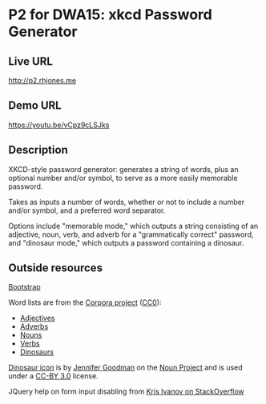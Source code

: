 # P2 for DWA15: xkcd Password Generator

## Live URL

http://p2.rhjones.me

## Demo URL

https://youtu.be/vCpz9cLSJks

## Description

XKCD-style password generator: generates a string of words, plus an optional number and/or symbol, to serve as a more easily memorable password. 

Takes as inputs a number of words, whether or not to include a number and/or symbol, and a preferred word separator. 

Options include "memorable mode," which outputs a string consisting of an adjective, noun, verb, and adverb for a "grammatically correct" password, and "dinosaur mode," which outputs a password containing a dinosaur.

## Outside resources

[Bootstrap](http://getbootstrap.com/)

Word lists are from the [Corpora project](https://github.com/dariusk/corpora/)  ([CC0](http://creativecommons.org/publicdomain/zero/1.0/)):
- [Adjectives](https://github.com/dariusk/corpora/blob/master/data/words/adjs.json)
- [Adverbs](https://github.com/dariusk/corpora/blob/master/data/words/adverbs.json)
- [Nouns](https://github.com/dariusk/corpora/blob/master/data/words/nouns.json)
- [Verbs](https://github.com/dariusk/corpora/blob/master/data/words/verbs.json)
- [Dinosaurs](https://github.com/dariusk/corpora/blob/master/data/animals/dinosaurs.json)

[Dinosaur icon](https://thenounproject.com/term/dinosaur/161852) is by [Jennifer Goodman](https://thenounproject.com/goodmajr2827) on the [Noun Project](https://thenounproject.com/) and is used under a [CC-BY 3.0](http://creativecommons.org/licenses/by/3.0/us/) license.

JQuery help on form input disabling from [Kris Ivanov on StackOverflow](http://stackoverflow.com/questions/5818415/enable-disable-submit-button-based-on-radio-buttons/5818714#5818714)
